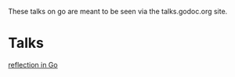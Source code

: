 These talks on go are meant to be seen via the talks.godoc.org site.

Talks
======

[reflection in Go](http://talks.godoc.org/github.com/sathishvj/gotalks/reflect.slide)
